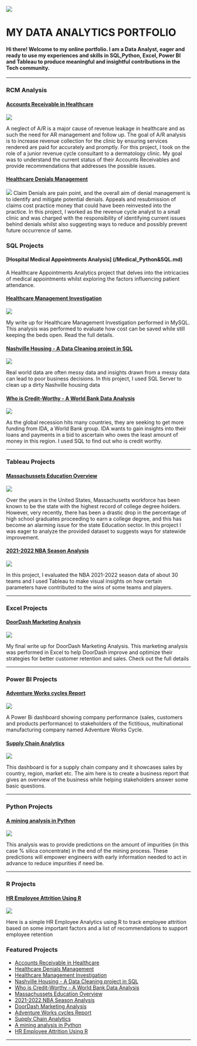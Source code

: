 <img src="images/1668806434271.jfif?raw=true"/>

# MY DATA ANALYTICS PORTFOLIO
#### Hi there! Welcome to my online portfolio. I am a Data Analyst, eager and ready to use my experiences and skills in SQL,Python, Excel, Power BI and Tableau to produce meaningful and insightful contributions in the Tech community.

---


### RCM Analysis

#### [Accounts Receivable in Healthcare](https://www.linkedin.com/pulse/accounts-receivable-healthcare-tolulope-akinmoju-)
[<img src="images/Blue Rounded Rectangle Accounting Logo (3).png?raw=true"/>](https://www.linkedin.com/pulse/accounts-receivable-healthcare-tolulope-akinmoju-)

A neglect of A/R is a major cause of revenue leakage in healthcare and as such the need for AR management and follow up. The goal of A/R analysis is to increase revenue collection for the clinic by ensuring services rendered are paid for accurately and promptly. For this project, I took on the role of a junior revenue cycle consultant to a dermatology clinic. My goal was to understand the current status of their Accounts Receivables and provide recommendations that addresses the possible issues.

#### [Healthcare Denials Management](https://www.linkedin.com/pulse/denials-management-analysis-tolulope-akinmoju-)
[<img src="images/file-1963959149.jpg?raw=true"/>](https://www.linkedin.com/pulse/denials-management-analysis-tolulope-akinmoju-)
Claim Denials are pain point, and the overall aim of denial management is to identify and mitigate potential denials. Appeals and resubmission of claims cost practice money that could have been reinvested into the practice. In this project, I worked as the revenue cycle analyst to a small clinic and was charged with the responsibility of identifying current issues behind denials whilst also suggesting ways to reduce and possibly prevent future occurrence of same.

### SQL Projects

#### [Hospital Medical Appointments Analysis] (/Medical_Python&SQL.md)
A Healthcare Appointments Analytics project that delves into the intricacies of medical appointments whilst exploring the factors influencing patient attendance.

#### [Healthcare Management Investigation](https://www.linkedin.com/pulse/healthcare-management-investigation-tolulope-akinmoju-/)
[<img src="images/Healthcare Instagram Post (4).png?raw=true"/>](https://www.linkedin.com/pulse/healthcare-management-investigation-tolulope-akinmoju-/)

My write up for Healthcare Management Investigation performed in MySQL. This analysis was performed to evaluate how cost can be saved while still keeping the beds open. Read the full details.


#### [Nashville Housing - A Data Cleaning project in SQL](/Nashville_SQL.md)
<img src="images/canadian-us-real-estate.jpg?raw=true"/>

Real world data are often messy data and insights drawn from a messy data can lead to poor business decisions. In this project, I used SQL Server to clean up a dirty Nashville housing data


#### [Who is Credit-Worthy - A World Bank Data Analysis](https://www.linkedin.com/pulse/who-credit-worthy-tolulope-akinmoju-/)
<img src="images/World Bank Day LinkedIn Post 2.png?raw=true"/>

As the global recession hits many countries, they are seeking to get more funding from IDA, a World Bank group. IDA wants to gain insights into their loans and payments in a bid to ascertain who owes the least amount of money in this region. I used SQL to find out who is credit worthy.

---

### Tableau Projects

#### [Massachussets Education Overview](/Education_Analysis.md)
<img src="images/Classroom Newsletter (1).png?raw=true"/>

Over the years in the United States, Massachusetts workforce has been known to be the state with the highest record of college degree holders. However, very recently, there has been a drastic drop in the percentage of high school graduates proceeding to earn a college degree, and this has become an alarming issue for the state Education sector. In this project I was eager to analyze the provided dataset to suggests ways for statewide improvement.


#### [2021-2022 NBA Season Analysis](https://www.linkedin.com/pulse/2021-2022-nba-season-analysis-tolulope-akinmoju-/)
[<img src="images/Orange Modern Basketball Tournament Instagram Post.png?raw=true"/>](https://www.linkedin.com/pulse/2021-2022-nba-season-analysis-tolulope-akinmoju-/)


In this project, I evaluated the NBA 2021-2022 season data of about 30 teams and I used Tableau to make visual insights on how certain parameters have contributed to the wins of some teams and players.

---

### Excel Projects

#### [DoorDash Marketing Analysis](https://www.linkedin.com/pulse/doordash-marketing-analysis-tolulope-akinmoju-/)
[<img src="images/Screenshot_20221202_104813.png?raw=true"/>](https://www.linkedin.com/pulse/doordash-marketing-analysis-tolulope-akinmoju-/)

My final write up for DoorDash Marketing Analysis. This marketing analysis was performed in Excel to help DoorDash improve and optimize their strategies for better customer retention and sales. Check out the full details 


---

### Power BI Projects
#### [Adventure Works cycles Report](/Adventure_Cycle.md)
<img src="images/adventure.png?raw=true"/>

A Power Bi dashboard showing company performance (sales, customers and products performance) to stakeholders of the fictitious, multinational manufacturing company named Adventure Works Cycle.


#### [Supply Chain Analytics](https://www.linkedin.com/pulse/supply-chain-analytics-tolulope-akinmoju-/) 
<img src="images/Modern Shipping and Logistic logo (2).png?raw=true"/>


This dashboard is for a supply chain company and it showcases sales by country, region, market etc. The aim here is to create a business report that gives an overview of the business while helping stakeholders answer some basic questions.

---


### Python Projects

#### [A mining analysis in Python](https://www.linkedin.com/pulse/quality-indicator-flotation-plant-mining-analysis-python-akinmoju-/)
[<img src="images/Black White Modern Minimal December 6 National Miners Day Instagram Post (6).png?raw=true"/>](https://www.linkedin.com/pulse/quality-indicator-flotation-plant-mining-analysis-python-akinmoju-/)

This analysis was to provide predictions on the amount of impurities (in this case % silica concentrate) in the end of the mining process. These predictions will empower engineers with early information needed to act in advance to reduce impurities if need be.

---


### R Projects

#### [HR Employee Attrition Using R](https://www.linkedin.com/pulse/exploratory-data-analysis-hr-employee-attrition-using-akinmoju-/)
[<img src="images/Blue Illustration Happy Working Greetings Facebook Post (1).png?raw=true"/>](https://www.linkedin.com/pulse/exploratory-data-analysis-hr-employee-attrition-using-akinmoju-/)

Here is a simple HR Employee Analytics using R to track employee attrition based on some important factors and a list of recommendations to support employee retention


### Featured Projects


- [Accounts Receivable in Healthcare](https://www.linkedin.com/pulse/accounts-receivable-healthcare-tolulope-akinmoju-)
- [Healthcare Denials Management](https://www.linkedin.com/pulse/denials-management-analysis-tolulope-akinmoju-)
- [Healthcare Management Investigation](https://www.linkedin.com/pulse/healthcare-management-investigation-tolulope-akinmoju-/)
- [Nashville Housing - A Data Cleaning project in SQL](/Nashville_SQL.md)
- [Who is Credit-Worthy - A World Bank Data Analysis](https://www.linkedin.com/pulse/who-credit-worthy-tolulope-akinmoju-/)
- [Massachussets Education Overview](/Education_Analysis.md)
- [2021-2022 NBA Season Analysis](https://www.linkedin.com/pulse/2021-2022-nba-season-analysis-tolulope-akinmoju-/)
- [DoorDash Marketing Analysis](https://www.linkedin.com/pulse/doordash-marketing-analysis-tolulope-akinmoju-/)
- [Adventure Works cycles Report](/Adventure_Cycle.md)
- [Supply Chain Analytics](https://www.linkedin.com/pulse/supply-chain-analytics-tolulope-akinmoju-/) 
- [A mining analysis in Python](https://www.linkedin.com/pulse/quality-indicator-flotation-plant-mining-analysis-python-akinmoju-/)
- [HR Employee Attrition Using R](https://www.linkedin.com/pulse/exploratory-data-analysis-hr-employee-attrition-using-akinmoju-/)


---




